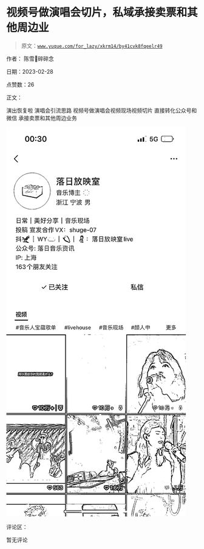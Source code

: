 # 视频号做演唱会切片，私域承接卖票和其他周边业

> 原文：[`www.yuque.com/for_lazy/xkrm14/by41cvk8fqeelr49`](https://www.yuque.com/for_lazy/xkrm14/by41cvk8fqeelr49)

作者： 陈雪🦉碎碎念 

日期：2023-02-28 

点赞数：26 

正文： 

演出恢复啦 演唱会引流思路 视频号做演唱会视频现场视频切片 直接转化公众号和微信 承接卖票和其他周边业务 

![](img/77a3ec59c64a1947c6fe352d92f69ca5.png)  

评论区： 

暂无评论 

